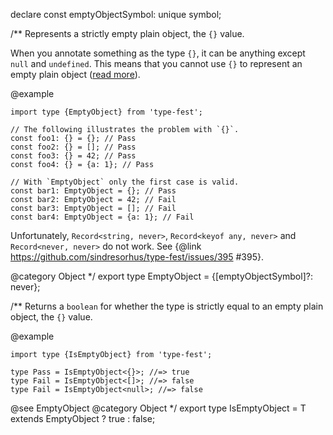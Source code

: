 declare const emptyObjectSymbol: unique symbol;

/\*\*
Represents a strictly empty plain object, the `{}` value.

When you annotate something as the type `{}`, it can be anything except `null` and `undefined`. This means that you cannot use `{}` to represent an empty plain object ([read more](https://stackoverflow.com/questions/47339869/typescript-empty-object-and-any-difference/52193484#52193484)).

@example

    import type {EmptyObject} from 'type-fest';

    // The following illustrates the problem with `{}`.
    const foo1: {} = {}; // Pass
    const foo2: {} = []; // Pass
    const foo3: {} = 42; // Pass
    const foo4: {} = {a: 1}; // Pass

    // With `EmptyObject` only the first case is valid.
    const bar1: EmptyObject = {}; // Pass
    const bar2: EmptyObject = 42; // Fail
    const bar3: EmptyObject = []; // Fail
    const bar4: EmptyObject = {a: 1}; // Fail

Unfortunately, `Record<string, never>`, `Record<keyof any, never>` and `Record<never, never>` do not work. See {@link <https://github.com/sindresorhus/type-fest/issues/395> \#395}.

@category Object
\*/
export type EmptyObject = {\[emptyObjectSymbol\]?: never};

/\*\*
Returns a `boolean` for whether the type is strictly equal to an empty plain object, the `{}` value.

@example

    import type {IsEmptyObject} from 'type-fest';

    type Pass = IsEmptyObject<{}>; //=> true
    type Fail = IsEmptyObject<[]>; //=> false
    type Fail = IsEmptyObject<null>; //=> false

@see EmptyObject
@category Object
\*/
export type IsEmptyObject<T> = T extends EmptyObject ? true : false;
